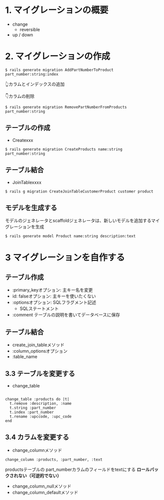 # 1. マイグレーションの概要
- change
  - reversible
- up / down

# 2. マイグレーションの作成
```
$ rails generate migration AddPartNumberToProduct part_number:string:index
```

👆カラムとインデックスの追加

👇カラムの削除
```
$ rails generate migration RemovePartNumberFromProducts part_number:string
```

## テーブルの作成
- Createxxx
```
$ rails generate migration CreateProducts name:string part_number:string
```

## テーブル結合
- JoinTablexxxx
```
$ rails g migration CreateJoinTableCustomerProduct customer product
```

## モデルを生成する
モデルのジェネレータとscaffoldジェネレータは、新しいモデルを追加するマイグレーションを生成
```
$ rails generate model Product name:string description:text
```

# 3 マイグレーションを自作する
## テーブル作成
- :primary_keyオプション: 主キー名を変更
- id: falseオプション: 主キーを使いたくない
- :optionsオプション: SQLフラグメント記述
  - SQLステートメント
- :comment テーブルの説明を書いてデータベースに保存

## テーブル結合
- create_join_tableメソッド
- :column_optionsオプション
- :table_name

## 3.3 テーブルを変更する
- change_table
```

change_table :products do |t|
  t.remove :description, :name
  t.string :part_number
  t.index :part_number
  t.rename :upccode, :upc_code
end
```

## 3.4 カラムを変更する
- change_columnメソッド
```
change_column :products, :part_number, :text
```
productsテーブルの part_numberカラムのフィールドをtextにする
**ロールバックされない（可逆的でない）**

- change_column_nullメソッド
- change_column_defaultメソッド